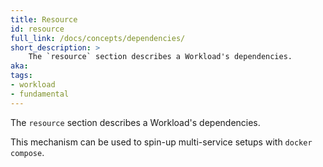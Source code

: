 ```yaml
---
title: Resource
id: resource
full_link: /docs/concepts/dependencies/
short_description: >
    The `resource` section describes a Workload's dependencies.
aka:
tags:
- workload
- fundamental
---
```


The `resource` section describes a Workload's dependencies.

<!--more-->

This mechanism can be used to spin-up multi-service setups with `docker compose`.
